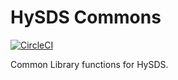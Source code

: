 # HySDS Commons

[![CircleCI](https://circleci.com/gh/hysds/hysds_commons.svg?style=svg)](https://circleci.com/gh/hysds/hysds_commons)

Common Library functions for HySDS.

